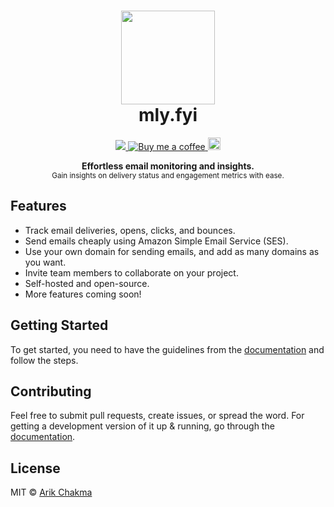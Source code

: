 <h1 align="center"><img height="150" src="https://mly.fyi/favicon.svg" /><br>mly.fyi</h1>

<p align="center">
  <a href="https://github.com/arikchakma/mly.fyi/blob/main/license">
    <img src="https://img.shields.io/badge/License-MIT-FB923C.svg" />
  </a>
  <a href="https://buymeacoffee.com/arikchakma">
    <img src="https://img.shields.io/badge/-buy_me_a%C2%A0coffee-FB923C?logo=buy-me-a-coffee" alt="Buy me a coffee" />
  </a>
   <a href="https://github.com/arikchakma/maily.to">
    <img src="https://mly.fyi/badge.svg" height="20" />
  </a>
</p>

<p align="center">
  <b>Effortless email monitoring and insights.</b></br>
  <sub>Gain insights on delivery status and engagement metrics with ease.</sub><br>
</p>

## Features

- Track email deliveries, opens, clicks, and bounces.
- Send emails cheaply using Amazon Simple Email Service (SES).
- Use your own domain for sending emails, and add as many domains as you want.
- Invite team members to collaborate on your project.
- Self-hosted and open-source.
- More features coming soon!

## Getting Started

To get started, you need to have the guidelines from the [documentation](https://mly.fyi/docs/introduction) and follow the steps.

## Contributing

Feel free to submit pull requests, create issues, or spread the word. For getting a development version of it up & running, go through the [documentation](https://mly.fyi/docs/contributing).


## License

MIT &copy; [Arik Chakma](https://twitter.com/imarikchakma)

